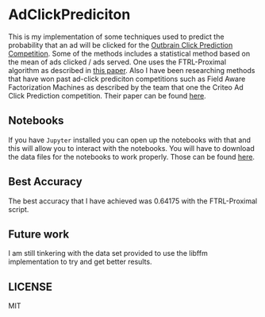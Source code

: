 # AdClickPrediciton

This is my implementation of some techniques used to predict the probability
that an ad will be clicked for the [Outbrain Click Prediction Competition](https://www.kaggle.com/c/outbrain-click-prediction/data). Some of the methods includes a statistical method
based on the mean of ads clicked / ads served. One uses the FTRL-Proximal algorithm as
described in [this
paper](https://www.eecs.tufts.edu/~dsculley/papers/ad-click-prediction.pdf).
Also I have been researching methods that have won past ad-click prediciton
competitions such as Field Aware Factorization Machines as described by the team
that one the Criteo Ad Click Prediction competition. Their paper can be found [here](http://www.csie.ntu.edu.tw/~cjlin/papers/ffm.pdf).

## Notebooks

If you have `Jupyter` installed you can open up the notebooks with that and this
will allow you to interact with the notebooks. You will have to download the
data files for the notebooks to work properly. Those can be found
[here](https://www.kaggle.com/c/outbrain-click-prediction/data).

## Best Accuracy

The best accuracy that I have achieved was 0.64175 with the FTRL-Proximal script.

## Future work

I am still tinkering with the data set provided to use the libffm implementation
to try and get better results. 

## LICENSE

MIT
